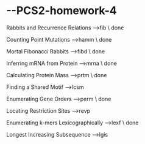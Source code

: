 # --PCS2-homework-4

Rabbits and Recurrence Relations -->fib       \\ done

Counting Point Mutations -->hamm              \\ done

Mortal Fibonacci Rabbits -->fibd              \\ done

Inferring mRNA from Protein -->mrna           \\ done

Calculating Protein Mass -->prtm              \\ done

Finding a Shared Motif -->lcsm

Enumerating Gene Orders -->perm               \\ done

Locating Restriction Sites -->revp

Enumerating k-mers Lexicographically -->lexf  \\ done

Longest Increasing Subsequence -->lgis
